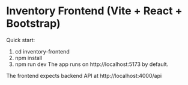Inventory Frontend (Vite + React + Bootstrap)
============================================
Quick start:
1. cd inventory-frontend
2. npm install
3. npm run dev
The app runs on http://localhost:5173 by default.

The frontend expects backend API at http://localhost:4000/api
